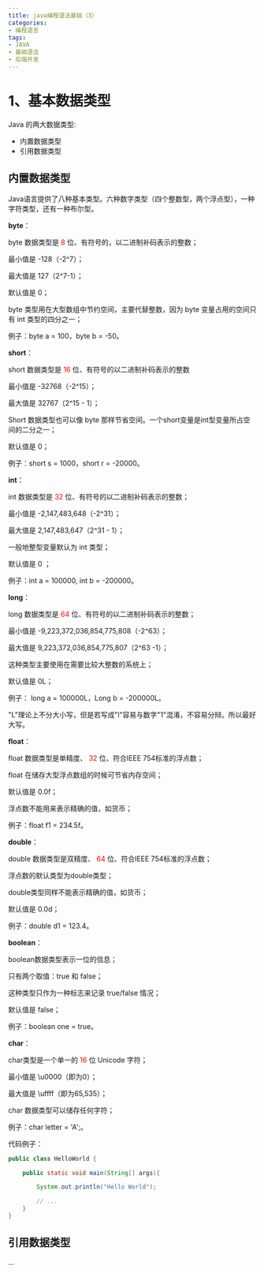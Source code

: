 ```yaml
---
title: java编程语法基础（3）
categories: 
- 编程语言
tags:
- JAVA
- 基础语法
- 后端开发
---
```



# 1、基本数据类型

Java 的两大数据类型:

- 内置数据类型
- 引用数据类型

## 内置数据类型

Java语言提供了八种基本类型。六种数字类型（四个整数型，两个浮点型），一种字符类型，还有一种布尔型。

**byte**：

byte 数据类型是<font color=red> 8 </font>位、有符号的，以二进制补码表示的整数；

最小值是 -128（-2^7）；

最大值是 127（2^7-1）；

默认值是 0；

byte 类型用在大型数组中节约空间，主要代替整数，因为 byte 变量占用的空间只有 int 类型的四分之一；

例子：byte a = 100，byte b = -50。


**short**：

short 数据类型是 <font color=red> 16 </font> 位、有符号的以二进制补码表示的整数

最小值是 -32768（-2^15）；

最大值是 32767（2^15 - 1）；

Short 数据类型也可以像 byte 那样节省空间。一个short变量是int型变量所占空间的二分之一；

默认值是 0；

例子：short s = 1000，short r = -20000。

**int**：

int 数据类型是<font color=red> 32 </font>位、有符号的以二进制补码表示的整数；

最小值是 -2,147,483,648（-2^31）；

最大值是 2,147,483,647（2^31 - 1）；

一般地整型变量默认为 int 类型；

默认值是 0 ；

例子：int a = 100000, int b = -200000。

**long**：

long 数据类型是 <font color=red>64</font> 位、有符号的以二进制补码表示的整数；

最小值是 -9,223,372,036,854,775,808（-2^63）；

最大值是 9,223,372,036,854,775,807（2^63 -1）；

这种类型主要使用在需要比较大整数的系统上；

默认值是 0L；

例子： long a = 100000L，Long b = -200000L。

"L"理论上不分大小写，但是若写成"l"容易与数字"1"混淆，不容易分辩。所以最好大写。

**float**：

float 数据类型是单精度、<font color=red> 32 </font> 位、符合IEEE 754标准的浮点数；

float 在储存大型浮点数组的时候可节省内存空间；

默认值是 0.0f；

浮点数不能用来表示精确的值，如货币；

例子：float f1 = 234.5f。

**double**：

double 数据类型是双精度、<font color=red> 64 </font> 位、符合IEEE 754标准的浮点数；

浮点数的默认类型为double类型；

double类型同样不能表示精确的值，如货币；

默认值是 0.0d；

例子：double d1 = 123.4。

**boolean**：

boolean数据类型表示一位的信息；

只有两个取值：true 和 false；

这种类型只作为一种标志来记录 true/false 情况；

默认值是 false；

例子：boolean one = true。

**char**：

char类型是一个单一的 <font color=red>16</font> 位 Unicode 字符；

最小值是 \u0000（即为0）；

最大值是 \uffff（即为65,535）；

char 数据类型可以储存任何字符；

例子：char letter = 'A';。



代码例子：

```java
public class HelloWorld {

    public static void main(String[] args){

        System.out.println("Hello World");

        // ...
    }
}
```


## 引用数据类型


...